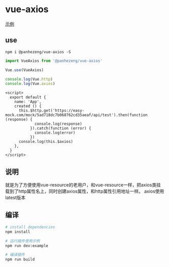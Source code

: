 # vue-axios

[示例](https://panhezeng.github.io/vue-axios/)

## use

`npm i @panhezeng/vue-axios -S`

```javascript
import VueAxios from '@panhezeng/vue-axios'

Vue.use(VueAxios)

console.log(Vue.http)
console.log(Vue.axios)
```

```vue
<script>
  export default {
    name: 'App',
    created () {
      this.$http.get('https://easy-mock.com/mock/5ad718dc7b068762cd35aeaf/api/test').then(function (response) {
             console.log(response)
           }).catch(function (error) {
             console.log(error)
           })
      console.log(this.$axios)     
    },
  }
</script>
```



## 说明

   就是为了方便使用vue-resource的老用户，和vue-resource一样，把axios类挂载到了http属性名上，同时创建axios属性，和http属性引用地址一样。
   axios使用latest版本

## 编译

``` bash
# install dependencies
npm install

# 运行插件使用示例
npm run dev:example

# 编译插件
npm run build
```

